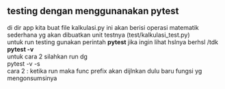 ## testing dengan menggunanakan pytest
di dir app kita buat file kalkulasi.py ini akan berisi operasi matematik sederhana yg akan dibuatkan unit testnya (test/kalkulasi_test.py)<br>
untuk run testing gunakan perintah <b>pytest</b> jika ingin lihat hslnya berhsl /tdk <b>pytest -v</b><br>
untuk cara 2 silahkan run dg <br>pytest -v -s</b><br>
cara 2 : ketika run maka func prefix akan dijlnkan dulu baru fungsi yg mengonsumsinya 
